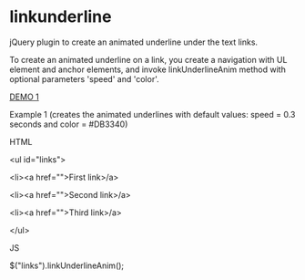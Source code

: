 # linkunderline
jQuery plugin to create an animated underline under the text links.

To create an animated underline on a link, you create a navigation with UL element and anchor elements, and invoke linkUnderlineAnim method with optional parameters 'speed' and 'color'.

<a href="http://www.vasil.cf/linkunderanim/1.html">DEMO 1</a>

Example 1 (creates the animated underlines with default values: speed = 0.3 seconds and color = #DB3340)

HTML

&lt;ul id="links"&gt;

&lt;li><a href=""&gt;First link&gt;/a&gt;

&lt;li><a href=""&gt;Second link&gt;/a&gt;

&lt;li><a href=""&gt;Third link&gt;/a&gt;

&lt;/ul&gt;


JS

$("links").linkUnderlineAnim();
